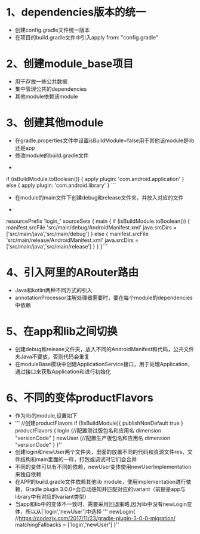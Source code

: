 # 1、dependencies版本的统一
 - 创建config.gradle文件统一版本
 - 在项目的build.gradle文件中引入apply from: "config.gradle"
# 2、创建module_base项目
 - 用于存放一些公共数据
 - 集中管理公共的dependencies
 - 其他module依赖该module
# 3、创建其他module
 - 在gradle.properties文件中设置isBuildModule=false用于其他该module是lib还是app
 - 修改module的build.gradle文件
 - ```
 if (isBuildModule.toBoolean()) {
          apply plugin: 'com.android.application'
      } else {
          apply plugin: 'com.android.library'
      }
      ```
      
  - 在module的main文件下创建debug和release文件夹，并放入对应的文件
  - ``` 
   resourcePrefix 'login_'
    sourceSets {
        main {
            if (isBuildModule.toBoolean()) {
                manifest.srcFile 'src/main/debug/AndroidManifest.xml'
                java.srcDirs = ['src/main/java','src/main/debug']
            } else {
                manifest.srcFile 'src/main/release/AndroidManifest.xml'
                java.srcDirs = ['src/main/java','src/main/release']
            }
        }
    }```
# 4、引入阿里的ARouter路由
 - Java和kotlin两种不同方式的引入
 - annotationProcessor注解处理器需要时，要在每个module的dependencies中依赖
# 5、在app和lib之间切换
 - 创建debug和release文件夹，放入不同的AndroidManifest和代码，公共文件夹Java不要放，否则代码会重复
 - 在moduleBase模块中创建ApplicationService接口，用于处理Application，通过接口来获取Application和进行初始化
# 6、不同的变体productFlavors
 - 作为lib的module,设置如下
 - '''    //创建productFlavors
            if (!isBuildModule){
                publishNonDefault true
            }
            productFlavors {
                login {//配置测试版包名和应用名
                    dimension "versionCode"
                }
                newUser {//配置生产版包名和应用名
                    dimension "versionCode"
                }
            }''
 - 创建login和newUser两个文件夹，里面的放置不同的代码和资源文件res，文件结构和main里面的一样，打包或调试时它们会合并
 - 不同的变体可以有不同的依赖，newUser变体使用newUserImplementation来独自依赖
 - 在APP的build.gradle文件依赖其他lib module，使用implementation进行依赖，Gradle plugin 3.0.0+会自动感知并匹配对应的variant（前提是app与library中有对应的variant类型）
 - 当app和lib中的变体不一致时，需要采用回退策略,因为lib中没有newLogin变体，所以从['login','newUser']中选择
 '''
   newLogin{
             //https://codezjx.com/2017/11/23/gradle-plugin-3-0-0-migration/
             matchingFallbacks = ['login','newUser']
         }''


